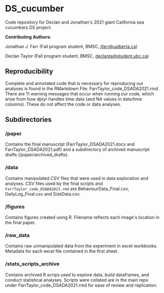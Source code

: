 # DS_cucumber
Code repository for Declan and Jonathan's 2021 giant California sea cucumbers 
DS project.

**Contributing Authors:**

Jonathan J. Farr (Fall program student, BMSC, jfarr@ualberta.ca)

Declan Taylor (Fall program student, BMSC, declanta@student.ubc.ca)

## Reproducibility

Complete and annotated code that is necessary for reproducing our analyses is 
found in the RMarkdown File: FarrTaylor_code_DSADA2021.rmd. There are 11 
warning messages that occur when running our code, which arise from how dplyr 
handles time data (and NA values in date/time columns). These do not affect the 
code or data analyses.

## Subdirectories
### /paper

Contains the final manuscript (FarrTaylor_DSADA2021.docx and 
FarrTaylor_DSADA2021.pdf) and a subdirectory of archived manuscript drafts 
(/paper/archived_drafts). 

### /data

Contains manipulated CSV files that were used in data exploration and analyses. 
CSV files used by the final scripts and `FarrTaylor_code_DSADA2021.rmd` are 
BehaviourData_Final.csv, DailyLog_Final.csv and SizeData.csv. 

### /figures

Contains figures created using R. Filename reflects each image's location in 
the final paper.

### /raw_data 

Contains raw unmanipulated data from the experiment in excel workbooks. 
Metadata for each excel file contained in the first sheet.

### /stats_scripts_archive

Contains archived R scrips used to explore data, build dataframes, and conduct 
statistical analyses. Scripts were collated are in the main repo under 
FarrTaylor_code_DSADA2021.rmd for ease of review and replication.


